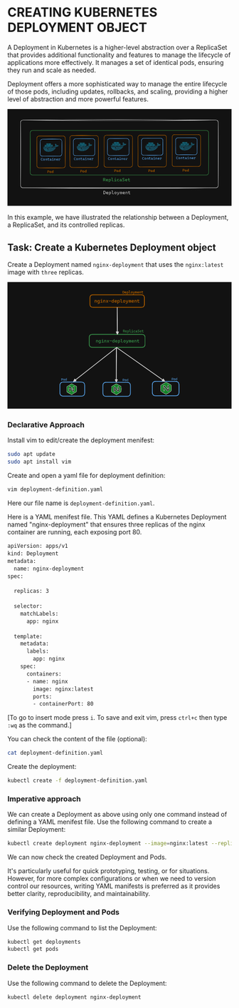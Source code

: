 # CREATING KUBERNETES DEPLOYMENT OBJECT
A Deployment in Kubernetes is a higher-level abstraction over a ReplicaSet that provides additional functionality and features to manage the lifecycle of applications more effectively. It manages a set of identical pods, ensuring they run and scale as needed.

Deployment offers a more sophisticated way to manage the entire lifecycle of those pods, including updates, rollbacks, and scaling, providing a higher level of abstraction and more powerful features.

![deployment](images/image.png)

In this example, we have illustrated the relationship between a Deployment, a ReplicaSet, and its controlled replicas.

## Task: Create a Kubernetes Deployment object
Create a Deployment named `nginx-deployment` that uses the `nginx:latest` image with `three` replicas.

![alt text](images/image-4.png)

### Declarative Approach
Install vim to edit/create the deployment menifest:
```sh
sudo apt update
sudo apt install vim
```
Create and open a yaml file for deployment definition:
```sh
vim deployment-definition.yaml
```
Here our file name is `deployment-definition.yaml`.

Here is a YAML menifest file. This YAML defines a Kubernetes Deployment named "nginx-deployment" that ensures three replicas of the nginx container are running, each exposing port 80.

```sh
apiVersion: apps/v1
kind: Deployment
metadata:
  name: nginx-deployment
spec:
  
  replicas: 3
  
  selector:
    matchLabels:
      app: nginx
  
  template:
    metadata:
      labels:
        app: nginx
    spec:
      containers:
      - name: nginx
        image: nginx:latest
        ports:
        - containerPort: 80
```
[To go to insert mode press `i`. To save and exit vim, press `ctrl+c` then type `:wq` as the command.]

You can check the content of the file (optional):
```sh
cat deployment-definition.yaml
```
Create the deployment:
```sh
kubectl create -f deployment-definition.yaml
```

### Imperative approach
We can create a Deployment as above using only one command instead of defining a YAML menifest file. Use the following command to create a similar Deployment:
```sh
kubectl create deployment nginx-deployment --image=nginx:latest --replicas=3 --port=80
```
We can now check the created Deployment and Pods.

It's particularly useful for quick prototyping, testing, or for situations. However, for more complex configurations or when we need to version control our resources, writing YAML manifests is preferred as it provides better clarity, reproducibility, and maintainability.

### Verifying Deployment and Pods
Use the following command to list the Deployment:
```sh
kubectl get deployments
kubectl get pods
```

### Delete the Deployment
Use the following command to delete the Deployment:
```sh
kubectl delete deployment nginx-deployment
```